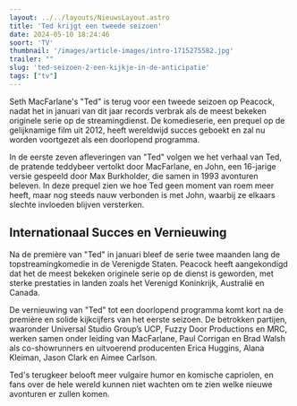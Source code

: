 ```yaml
---
layout: ../../layouts/NieuwsLayout.astro
title: 'Ted krijgt een tweede seizoen'
date: 2024-05-10 18:24:46
soort: 'TV'
thumbnail: '/images/article-images/intro-1715275582.jpg'
trailer: ""
slug: 'ted-seizoen-2-een-kijkje-in-de-anticipatie'
tags: ["tv"]
---
```


Seth MacFarlane's "Ted" is terug voor een tweede seizoen op Peacock, nadat het in januari van dit jaar records verbrak als de meest bekeken originele serie op de streamingdienst. De komedieserie, een prequel op de gelijknamige film uit 2012, heeft wereldwijd succes geboekt en zal nu worden voortgezet als een doorlopend programma.

In de eerste zeven afleveringen van "Ted" volgen we het verhaal van Ted, de pratende teddybeer vertolkt door MacFarlane, en John, een 16-jarige versie gespeeld door Max Burkholder, die samen in 1993 avonturen beleven. In deze prequel zien we hoe Ted geen moment van roem meer heeft, maar nog steeds nauw verbonden is met John, waarbij ze elkaars slechte invloeden blijven versterken.

## Internationaal Succes en Vernieuwing

Na de première van "Ted" in januari bleef de serie twee maanden lang de topstreamingkomedie in de Verenigde Staten. Peacock heeft aangekondigd dat het de meest bekeken originele serie op de dienst is geworden, met sterke prestaties in landen zoals het Verenigd Koninkrijk, Australië en Canada.

De vernieuwing van "Ted" tot een doorlopend programma komt kort na de première en solide kijkcijfers van het eerste seizoen. De betrokken partijen, waaronder Universal Studio Group’s UCP, Fuzzy Door Productions en MRC, werken samen onder leiding van MacFarlane, Paul Corrigan en Brad Walsh als co-showrunners en uitvoerend producenten Erica Huggins, Alana Kleiman, Jason Clark en Aimee Carlson.

Ted's terugkeer belooft meer vulgaire humor en komische capriolen, en fans over de hele wereld kunnen niet wachten om te zien welke nieuwe avonturen er zullen komen.